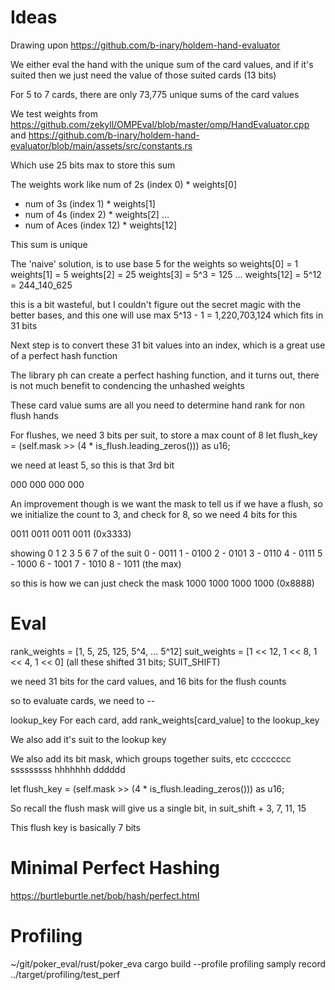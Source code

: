 # Ideas

Drawing upon https://github.com/b-inary/holdem-hand-evaluator

We either eval the hand with the unique sum of the card values,
and if it's suited then we just need the value of those suited cards (13 bits)


For 5 to 7 cards, there are only 73,775 unique sums of the card values

We test weights from         
https://github.com/zekyll/OMPEval/blob/master/omp/HandEvaluator.cpp 
and 
https://github.com/b-inary/holdem-hand-evaluator/blob/main/assets/src/constants.rs

Which use 25 bits max to store this sum

The weights work like
num of 2s (index 0) * weights[0]
+ num of 3s (index 1) * weights[1]
+ num of 4s (index 2) * weights[2]
...
+ num of Aces (index 12) * weights[12]

This sum is unique

The 'naive' solution, is to use base 5 for the weights
so
weights[0] = 1
weights[1] = 5
weights[2] = 25
weights[3] = 5^3 = 125
...
weights[12] = 5^12 = 244_140_625

this is a bit wasteful, but I couldn't figure out the secret magic with the better bases,
and this one will use max 5^13 - 1 = 1,220,703,124 which fits in 31 bits

Next step is to convert these 31 bit values into an index, which is a great use of a perfect hash function


The library ph can create a perfect hashing function, and it turns out, there
is not much benefit to condencing the unhashed weights 

These card value sums are all you need to determine hand rank for non flush hands

For flushes, we need 3 bits per suit, to store a max count of 8 
let flush_key = (self.mask >> (4 * is_flush.leading_zeros())) as u16;

we need at least 5, so this is that 3rd bit

000 000 000 000 

An improvement though is we want the mask to tell us if we have a flush, so we initialize the
count to 3, and check for 8, so we need 4 bits for this

0011 0011 0011 0011 (0x3333)

showing 0 1 2 3 5 6 7 of the suit
0 - 0011
1 - 0100
2 - 0101
3 - 0110
4 - 0111
5 - 1000
6 - 1001
7 - 1010
8 - 1011 (the max)

so this is how we can just check the mask
1000 1000 1000 1000 (0x8888)

# Eval

rank_weights = [1, 5, 25, 125, 5^4, ... 5^12]
suit_weights = [1 << 12, 1 << 8, 1 << 4, 1 << 0]  (all these shifted 31 bits; SUIT_SHIFT)

we need 31 bits for the card values, and 16 bits for the flush counts

so to evaluate cards, we need to --

lookup_key 
For each card, add rank_weights[card_value] to the lookup_key

We also add it's suit to the lookup key

We also add its bit mask, which groups together suits, etc
cccccccc sssssssss hhhhhhh dddddd 


 let flush_key = (self.mask >> (4 * is_flush.leading_zeros())) as u16;

 So recall the flush mask will give us a single bit, in suit_shift + 3, 7, 11, 15

 This flush key is basically 7 bits


# Minimal Perfect Hashing

https://burtleburtle.net/bob/hash/perfect.html


# Profiling
~/git/poker_eval/rust/poker_eva
cargo build --profile profiling
samply record ../target/profiling/test_perf